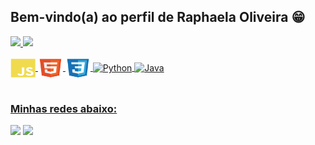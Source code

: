 ## Bem-vindo(a) ao perfil de Raphaela Oliveira 😁

 <div>
   <a href="https://github.com/Raphaeladeoliveira">
   <img height="180em" src="https://github-readme-stats.vercel.app/api?username=Raphaeladeoliveira&show_icons=true&theme=tokionight&include_all_commits=true&count_private=true"/>
   <img height="180em" src="https://github-readme-stats.vercel.app/api/top-langs/?username=Raphaeladeoliveira&layout=compact&langs_count=6&theme=tokyonight"/>
</div>
    
<div style="display: inline_block"><br>
  <img align="center" alt="Js" height="30" width="40" src="https://raw.githubusercontent.com/devicons/devicon/master/icons/javascript/javascript-plain.svg">
  <img align="center" alt="HTML" height="30" width="40" src="https://raw.githubusercontent.com/devicons/devicon/master/icons/html5/html5-original.svg">
  <img align="center" alt="CSS" height="30" width="40" src="https://raw.githubusercontent.com/devicons/devicon/master/icons/css3/css3-original.svg">
  <img align="center" alt="Python" height="30" width="40" src="https://cdn.jsdelivr.net/gh/devicons/devicon/icons/python/python-original.svg" />
  <img align="center" alt="Java" height="30" width="40" src="https://cdn.jsdelivr.net/gh/devicons/devicon/icons/java/java-original-wordmark.svg" />
  
                  
</div>
 
<br>
 
### Minhas redes abaixo:
 
<div> 
  
  
  
  <a href = "mailto:walesc.rapha@gmail.com"><img src="https://img.shields.io/badge/-Gmail-%23333?style=for-the-badge&logo=gmail&logoColor=white" target="_blank"></a>
  <a href="https://www.linkedin.com/in/raphaela-waleska/" target="_blank"><img src="https://img.shields.io/badge/-LinkedIn-%230077B5?style=for-the-badge&logo=linkedin&logoColor=white" target="_blank"></a>
</div>
